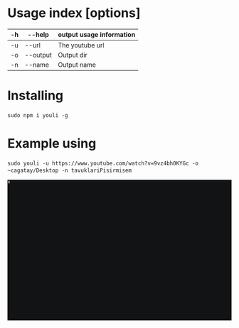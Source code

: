 # Usage index [options]

| -h | --help   | output usage information |
|----|----------|--------------------------|
| -u | --url    | The youtube url          |
| -o | --output | Output dir               |
| -n | --name   | Output name              |


# Installing
```
sudo npm i youli -g
```

# Example using

```
sudo youli -u https://www.youtube.com/watch?v=9vz4bh0KYGc -o ~cagatay/Desktop -n tavuklariPisirmisem
```

![GIF](gif.gif)
